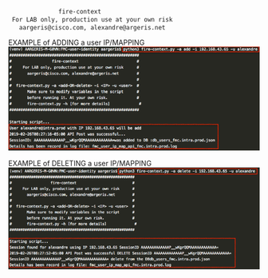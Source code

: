 
                  fire-context                          
     For LAB only, production use at your own risk      
       aargeris@cisco.com, alexandre@argeris.net        
                                                        
  
  EXAMPLE of ADDING a user IP/MAPPING
![image](https://github.com/tekgourou/Cisco-FMC-API-user-context/blob/master/screenshot-fire-context-add-user-mapping.png)

  EXAMPLE of DELETING a user IP/MAPPING
![image](https://github.com/tekgourou/Cisco-FMC-API-user-context/blob/master/screenshot-fire-context-delete-user-mapping.png)
